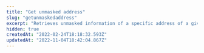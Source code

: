 ```yaml
---
title: "Get unmasked address"
slug: "getunmaskedaddress"
excerpt: "Retrieves unmasked information of a specific address of a given client, by its respectives `adderssId` and `profileId`.\n\r\n\r> Learn more about the [Profile System](https://developers.vtex.com/vtex-rest-api/docs/profile-system) and its other API endpoints."
hidden: true
createdAt: "2022-02-24T18:18:32.593Z"
updatedAt: "2022-11-04T18:42:04.867Z"
---
```

